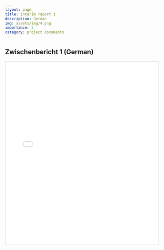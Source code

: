 ```yaml
---
layout: page
title: interim report 1
description: German
img: assets/img/4.png
importance: 2
category: project documents
---
```


## Zwischenbericht 1 (German)

<div style="overflow: auto; height: 600px; border: 1px solid #ccc;">
    <iframe src="/assets/pdf/Vorhabensbeschreibung_MODELO_V9_Redigiert.pdf" width="100%" height="600px" style="border: none;"></iframe>
</div>


<!-- 
---
layout: page
title: final report
description: final report with redirect to website
img: assets/img/7.jpg
redirect: https://unsplash.com
importance: 3
category: project documents
---
-->
